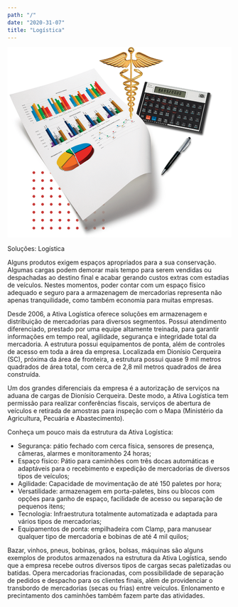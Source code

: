 ```yaml
---
path: "/"
date: "2020-31-07"
title: "Logística"
---
```


![](images/contabilidade-img-1.png)

Soluções: Logística

Alguns produtos exigem espaços apropriados para a sua conservação. Algumas cargas podem demorar mais tempo para serem vendidas ou despachadas ao destino final e acabar gerando custos extras com estadias de veículos. Nestes momentos, poder contar com um espaço físico adequado e seguro para a armazenagem de mercadorias representa não apenas tranquilidade, como também economia para muitas empresas.

Desde 2006, a Ativa Logística oferece soluções em armazenagem e distribuição de mercadorias para diversos segmentos. Possui atendimento diferenciado, prestado por uma equipe altamente treinada, para garantir informações em tempo real, agilidade, segurança e integridade total da mercadoria. A estrutura possui equipamentos de ponta, além de controles de acesso em toda a área da empresa. Localizada em Dionísio Cerqueira (SC), próxima da área de fronteira, a estrutura possui quase 9 mil metros quadrados de área total, com cerca de 2,8 mil metros quadrados de área construída.

Um dos grandes diferenciais da empresa é a autorização de serviços na aduana de cargas de Dionísio Cerqueira. Deste modo, a Ativa Logística tem permissão para realizar conferências fiscais, serviços de abertura de veículos e retirada de amostras para inspeção com o Mapa (Ministério da Agricultura, Pecuária e Abastecimento). 

Conheça um pouco mais da estrutura da Ativa Logística:

-	Segurança: pátio fechado com cerca física, sensores de presença, câmeras, alarmes e monitoramento 24 horas;
-	Espaço físico: Pátio para caminhões com três docas automáticas e adaptáveis para o recebimento e expedição de mercadorias de diversos tipos de veículos;
-	Agilidade: Capacidade de movimentação de até 150 paletes por hora;
-	Versatilidade: armazenagem em porta-paletes, bins ou blocos com opções para ganho de espaço, facilidade de acesso ou separação de pequenos itens;
-	Tecnologia: Infraestrutura totalmente automatizada e adaptada para vários tipos de mercadorias;
-	Equipamentos de ponta: empilhadeira com Clamp, para manusear qualquer tipo de mercadoria e bobinas de até 4 mil quilos;

Bazar, vinhos, pneus, bobinas, grãos, bolsas, máquinas são alguns exemplos de produtos armazenados na estrutura da Ativa Logística, sendo que a empresa recebe outros diversos tipos de cargas secas paletizadas ou batidas. Opera mercadorias fracionadas, com possibilidade de separação de pedidos e despacho para os clientes finais, além de providenciar o transbordo de mercadorias (secas ou frias) entre veículos.  Enlonamento e precintamento dos caminhões também fazem parte das atividades.